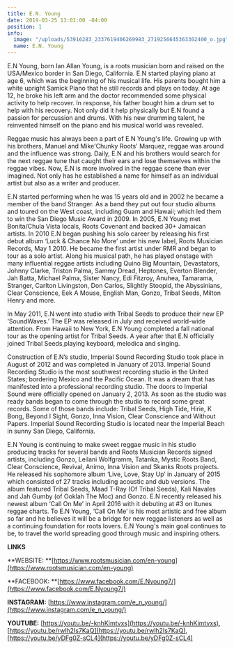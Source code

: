 ```yaml
---
title: E.N. Young
date: 2019-03-25 13:01:00 -04:00
position: 1
info:
  image: "/uploads/53916283_2337619406269983_2719256645363302400_o.jpg"
  name: E.N. Young
---
```


E.N Young, born Ian Allan Young, is a roots musician born and raised on the USA/Mexico border in San Diego, California. E.N started playing piano at age 6, which was the beginning of his musical life. His parents bought him a white upright Samick Piano that he still records and plays on today. At age 12, he broke his left arm and the doctor recommended some physical activity to help recover. In response, his father bought him a drum set to help with his recovery. Not only did it help physically but E.N found a passion for percussion and drums. With his new drumming talent, he reinvented himself on the piano and his musical world was revealed.

Reggae music has always been a part of E.N Young's life. Growing up with his brothers, Manuel and Mike'Chunky Roots' Marquez, reggae was around and the influence was strong. Daily, E.N and his brothers would search for the next reggae tune that caught their ears and lose themselves within the reggae vibes. Now, E.N is more involved in the reggae scene than ever imagined. Not only has he established a name for himself as an individual artist but also as a writer and producer.

E.N started performing when he was 15 years old and in 2002 he became a member of the band Stranger. As a band they put out four studio albums and toured on the West coast, including Guam and Hawaii; which led them to win the San Diego Music Award in 2009. In 2005, E.N Young met Bonita/Chula Vista locals, Roots Covenant and backed 30\+ Jamaican artists. In 2010 E.N began pushing his solo career by releasing his first debut album ‘Luck & Chance No More’ under his new label, Roots Musician Records, May 1 2010. He became the first artist under RMR and began to tour as a solo artist. Along his musical path, he has played onstage with many influential reggae artists including Quino Big Mountain, Devastators, Johnny Clarke, Triston Palma, Sammy Dread, Heptones, Everton Blender, Jah Batta, Michael Palma, Sister Nancy, Edi Fitzroy, Anuhea, Tamarama, Stranger, Carlton Livingston, Don Carlos, Slightly Stoopid, the Abyssinians, Clear Conscience, Eek A Mouse, English Man, Gonzo, Tribal Seeds, Milton Henry and more.

In May 2011, E.N went into studio with Tribal Seeds to produce their new EP ‘SoundWaves.’ The EP was released in July and received world-wide attention. From Hawaii to New York, E.N Young completed a fall national tour as the opening artist for Tribal Seeds. A year after that E.N officially joined Tribal Seeds,playing keyboard, melodica and singing.

Construction of E.N’s studio, Imperial Sound Recording Studio took place in August of 2012 and was completed in January of 2013. Imperial Sound Recording Studio is the most southwest recording studio in the United States; bordering Mexico and the Pacific Ocean. It was a dream that has manifested into a professional recording studio. The doors to Imperial Sound were officially opened on January 2, 2013. As soon as the studio was ready bands began to come through the studio to record some great records. Some of those bands include: Tribal Seeds, High Tide, Hirie, K Bong, Beyond I Sight, Gonzo, Inna Vision, Clear Conscience and Without Papers. Imperial Sound Recording Studio is located near the Imperial Beach in sunny San Diego, California.

E.N Young is continuing to make sweet reggae music in his studio producing tracks for several bands and Roots Musician Records signed artists, including Gonzo, Leilani Wolfgramm, Tatanka, Mystic Roots Band, Clear Conscience, Revival, Animo, Inna Vision and Skanks Roots projects. He released his sophomore album ‘Live, Love, Stay Up’ in January of 2015 which consisted of 27 tracks including acoustic and dub versions. The album featured Tribal Seeds, Maad T-Ray (Of Tribal Seeds), Kali Navales and Jah Gumby (of Ooklah The Moc) and Gonzo. E.N recently released his newest album ‘Call On Me’ in April 2016 with it debuting at #3 on Itunes reggae charts. To E.N Young, ‘Call On Me’ is his most artistic and free album so far and he believes it will be a bridge for new reggae listeners as well as a continuing foundation for roots lovers. E.N Young's main goal continues to be, to travel the world spreading good through music and inspiring others.

**LINKS**

**WEBSITE: **[https://www.rootsmusician.com/en-young](https://www.rootsmusician.com/en-young)

**FACEBOOK: **[https://www.facebook.com/E.Nyoung7/](https://www.facebook.com/E.Nyoung7/)

**INSTAGRAM:** [https://www.instagram.com/e_n_young/](https://www.instagram.com/e_n_young/)

**YOUTUBE:** [https://youtu.be/-knhKimtvxs](https://youtu.be/-knhKimtvxs), [https://youtu.be/rwlh2Is7KaQ](https://youtu.be/rwlh2Is7KaQ), [https://youtu.be/yDFg0Z-sCL4](https://youtu.be/yDFg0Z-sCL4)